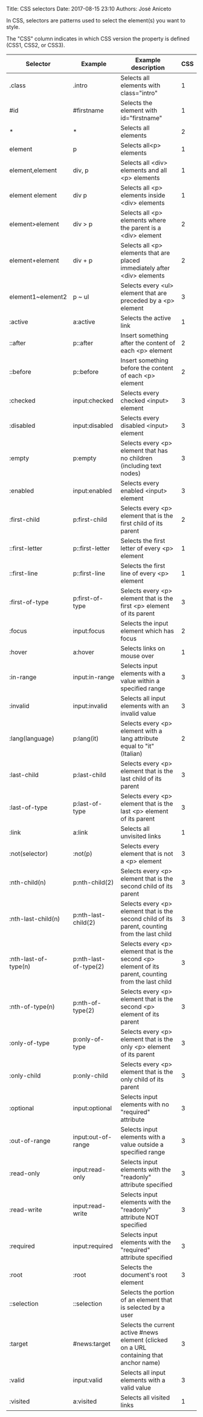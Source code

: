 Title: CSS selectors
Date: 2017-08-15 23:10
Authors: José Aniceto


In CSS, selectors are patterns used to select the element(s) you want to style.

The "CSS" column indicates in which CSS version the property is defined (CSS1, CSS2, or CSS3).

Selector	 | 	Example	 | 	Example description	 | 	CSS
-----	 | 	-----	 | 	-----	 | 	-----
.class	 | 	.intro	 | 	Selects all elements with class="intro"	 | 	1
#id	 | 	#firstname	 | 	Selects the element with id="firstname"	 | 	1
*	 | 	*	 | 	Selects all elements	 | 	2
element	 | 	p	 | 	Selects all&lt;p&gt; elements	 | 	1
element,element	 | 	div, p	 | 	Selects all &lt;div&gt; elements and all &lt;p&gt; elements	 | 	1
element element	 | 	div p	 | 	Selects all &lt;p&gt; elements inside &lt;div&gt; elements	 | 	1
element&gt;element	 | 	div &gt; p	 | 	Selects all &lt;p&gt; elements where the parent is a &lt;div&gt; element	 | 	2
element+element	 | 	div + p	 | 	Selects all &lt;p&gt; elements that are placed immediately after &lt;div&gt; elements	 | 	2
element1~element2	 | 	p ~ ul	 | 	Selects every &lt;ul&gt; element that are preceded by a &lt;p&gt; element	 | 	3
:active	 | 	a:active	 | 	Selects the active link	 | 	1
::after	 | 	p::after	 | 	Insert something after the content of each &lt;p&gt; element	 | 	2
::before	 | 	p::before	 | 	Insert something before the content of each &lt;p&gt; element	 | 	2
:checked	 | 	input:checked	 | 	Selects every checked &lt;input&gt; element	 | 	3
:disabled	 | 	input:disabled	 | 	Selects every disabled &lt;input&gt; element	 | 	3
:empty	 | 	p:empty	 | 	Selects every &lt;p&gt; element that has no children (including text nodes)	 | 	3
:enabled	 | 	input:enabled	 | 	Selects every enabled &lt;input&gt; element	 | 	3
:first-child	 | 	p:first-child	 | 	Selects every &lt;p&gt; element that is the first child of its parent	 | 	2
::first-letter	 | 	p::first-letter	 | 	Selects the first letter of every &lt;p&gt; element	 | 	1
::first-line	 | 	p::first-line	 | 	Selects the first line of every &lt;p&gt; element	 | 	1
:first-of-type	 | 	p:first-of-type	 | 	Selects every &lt;p&gt; element that is the first &lt;p&gt; element of its parent	 | 	3
:focus	 | 	input:focus	 | 	Selects the input element which has focus	 | 	2
:hover	 | 	a:hover	 | 	Selects links on mouse over	 | 	1
:in-range	 | 	input:in-range	 | 	Selects input elements with a value within a specified range	 | 	3
:invalid	 | 	input:invalid	 | 	Selects all input elements with an invalid value	 | 	3
:lang(language)	 | 	p:lang(it)	 | 	Selects every &lt;p&gt; element with a lang attribute equal to "it" (Italian)	 | 	2
:last-child	 | 	p:last-child	 | 	Selects every &lt;p&gt; element that is the last child of its parent	 | 	3
:last-of-type	 | 	p:last-of-type	 | 	Selects every &lt;p&gt; element that is the last &lt;p&gt; element of its parent	 | 	3
:link	 | 	a:link	 | 	Selects all unvisited links	 | 	1
:not(selector)	 | 	:not(p)	 | 	Selects every element that is not a &lt;p&gt; element	 | 	3
:nth-child(n)	 | 	p:nth-child(2)	 | 	Selects every &lt;p&gt; element that is the second child of its parent	 | 	3
:nth-last-child(n)	 | 	p:nth-last-child(2)	 | 	Selects every &lt;p&gt; element that is the second child of its parent, counting from the last child	 | 	3
:nth-last-of-type(n)	 | 	p:nth-last-of-type(2)	 | 	Selects every &lt;p&gt; element that is the second &lt;p&gt; element of its parent, counting from the last child	 | 	3
:nth-of-type(n)	 | 	p:nth-of-type(2)	 | 	Selects every &lt;p&gt; element that is the second &lt;p&gt; element of its parent	 | 	3
:only-of-type	 | 	p:only-of-type	 | 	Selects every &lt;p&gt; element that is the only &lt;p&gt; element of its parent	 | 	3
:only-child	 | 	p:only-child	 | 	Selects every &lt;p&gt; element that is the only child of its parent	 | 	3
:optional	 | 	input:optional	 | 	Selects input elements with no "required" attribute	 | 	3
:out-of-range	 | 	input:out-of-range	 | 	Selects input elements with a value outside a specified range	 | 	3
:read-only	 | 	input:read-only	 | 	Selects input elements with the "readonly" attribute specified	 | 	3
:read-write	 | 	input:read-write	 | 	Selects input elements with the "readonly" attribute NOT specified	 | 	3
:required	 | 	input:required	 | 	Selects input elements with the "required" attribute specified	 | 	3
:root	 | 	:root	 | 	Selects the document's root element	 | 	3
::selection	 | 	::selection	 | 	Selects the portion of an element that is selected by a user	 | 	
:target	 | 	#news:target	 | 	Selects the current active #news element (clicked on a URL containing that anchor name)	 | 	3
:valid	 | 	input:valid	 | 	Selects all input elements with a valid value	 | 	3
:visited	 | 	a:visited	 | 	Selects all visited links	 | 	1

